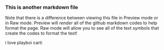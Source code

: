 ### This is another markdown file
Note that there is a difference between viewing this file in Preview mode or in Raw mode.
Preview will *render* all of the github markdown codes to help format the page. Raw mode will allow you to see all of the text symbols that create the codes to format the text!

i love playboi carti
